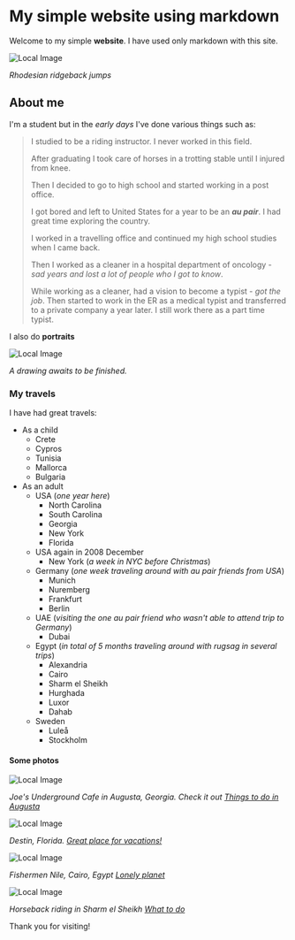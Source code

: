 # My simple website using markdown

Welcome to my simple **website**. I have used only markdown with this site.

![Local Image](assets/images/IMG_2777.JPG)

_Rhodesian ridgeback jumps_

## About me

I'm a student but in the *early days* I've done various things such as:

> I studied to be a riding instructor. I never worked in this field.
>
> After graduating I took care of horses in a trotting stable until I injured from knee.
>
> Then I decided to go to high school and started working in a post office.
>
> I got bored and left to United States for a year to be an ***au pair***. I had great time exploring the country.
>
> I worked in a travelling office and continued my high school studies when I came back.
>
> Then I worked as a cleaner in a hospital department of oncology - _sad years and lost a lot of people who I got to know_.
>
> While working as a cleaner, had a vision to become a typist - _got the job_. Then started to work in the ER as a medical typist and transferred to a private company a year later. I still work there as a part time typist.

I also do **portraits**

![Local Image](assets/images/IMG_2786.jpg)

_A drawing awaits to be finished._

### My travels

I have had great travels:

- As a child
    - Crete
    - Cypros
    - Tunisia
    - Mallorca
    - Bulgaria
- As an adult
    - USA (_one year here_)
        - North Carolina
        - South Carolina
        - Georgia
        - New York
        - Florida
    - USA again in 2008 December
        - New York (_a week in NYC before Christmas_)
    - Germany (_one week traveling around with au pair friends from USA_)
        - Munich
        - Nuremberg
        - Frankfurt
        - Berlin
    - UAE (_visiting the one au pair friend who wasn't able to attend trip to Germany_)
        - Dubai
    - Egypt (_in total of 5 months traveling around with rugsag in several trips_)
        - Alexandria
        - Cairo
        - Sharm el Sheikh
        - Hurghada
        - Luxor
        - Dahab
    - Sweden
        - Luleå
        - Stockholm

#### Some photos

![Local Image](assets/images/IMG_2778.JPG)

_Joe's Underground Cafe in Augusta, Georgia. Check it out_ *[Things to do in Augusta](https://www.visitaugusta.com/listing/joes-underground/268/)*

![Local Image](assets/images/IMG_2779.JPG)

_Destin, Florida. *[Great place for vacations!](https://destinflorida.com/)*_

![Local Image](assets/images/IMG_2780.JPG)

_Fishermen Nile, Cairo, Egypt *[Lonely planet](https://www.lonelyplanet.com/egypt/)*_

![Local Image](assets/images/IMG_2782.JPG)

_Horseback riding in Sharm el Sheikh *[What to do](https://www.getyourguide.fi/-l408/?cmp=ga&cq_src=google_ads&cq_cmp=15511527251&cq_con=131277736536&cq_term=sharm+el+sheikh+what+to+do&cq_med=&cq_plac=&cq_net=g&cq_pos=&cq_plt=gp&campaign_id=15511527251&adgroup_id=131277736536&target_id=kwd-40262766293&loc_physical_ms=1005742&match_type=e&ad_id=628328735234&keyword=sharm+el+sheikh+what+to+do&ad_position=&feed_item_id=&placement=&device=c&partner_id=CD951&gclid=Cj0KCQjwm66pBhDQARIsALIR2zCOxjlJNoZ7JvaVu-CY-W4bgfEJF9dw5ANPWkrelVuuAfoYfey9Wy4aAlf5EALw_wcB&visitor-id=F7J9PL6IG89ANB1RJHIVFVSFQGOV1OPJ&locale_autoredirect_optout=true)*_

Thank you for visiting!


